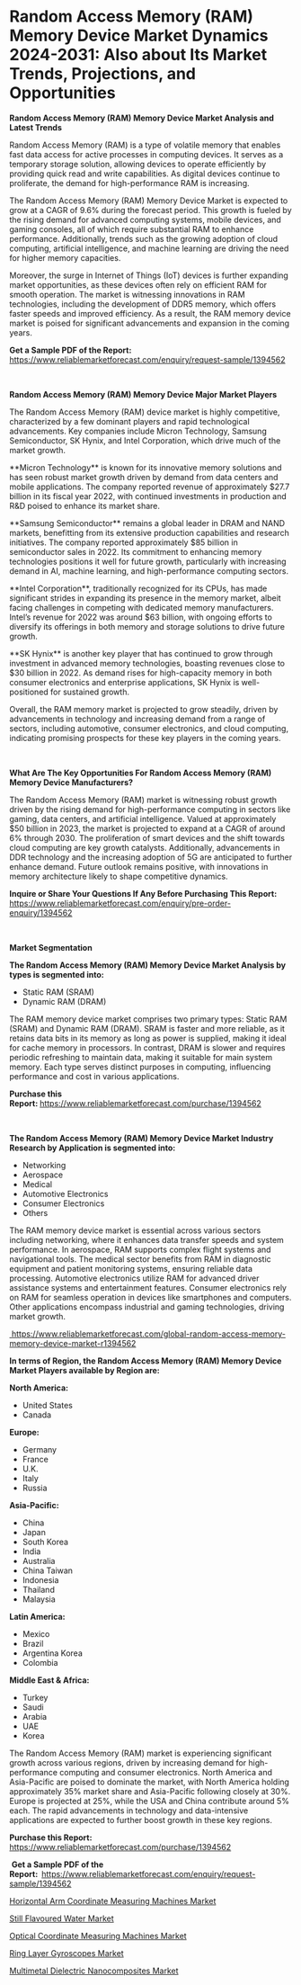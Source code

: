 <p><h1>Random Access Memory (RAM) Memory Device Market Dynamics 2024-2031: Also about Its Market Trends, Projections, and Opportunities</h1></p><p><strong>Random Access Memory (RAM) Memory Device Market Analysis and Latest Trends</strong></p>
<p><p>Random Access Memory (RAM) is a type of volatile memory that enables fast data access for active processes in computing devices. It serves as a temporary storage solution, allowing devices to operate efficiently by providing quick read and write capabilities. As digital devices continue to proliferate, the demand for high-performance RAM is increasing.</p><p>The Random Access Memory (RAM) Memory Device Market is expected to grow at a CAGR of 9.6% during the forecast period. This growth is fueled by the rising demand for advanced computing systems, mobile devices, and gaming consoles, all of which require substantial RAM to enhance performance. Additionally, trends such as the growing adoption of cloud computing, artificial intelligence, and machine learning are driving the need for higher memory capacities.</p><p>Moreover, the surge in Internet of Things (IoT) devices is further expanding market opportunities, as these devices often rely on efficient RAM for smooth operation. The market is witnessing innovations in RAM technologies, including the development of DDR5 memory, which offers faster speeds and improved efficiency. As a result, the RAM memory device market is poised for significant advancements and expansion in the coming years.</p></p>
<p><strong>Get a Sample PDF of the Report:&nbsp;</strong> <a href="https://www.reliablemarketforecast.com/enquiry/request-sample/1394562?utm_campaign=1134&utm_medium=2&utm_source=Github&utm_content=ia&utm_term=29102024&utm_id=random-access-memory-ram-memory-device">https://www.reliablemarketforecast.com/enquiry/request-sample/1394562</a></p>
<p>&nbsp;</p>
<p><strong>Random Access Memory (RAM) Memory Device Major Market Players</strong></p>
<p><p>The Random Access Memory (RAM) device market is highly competitive, characterized by a few dominant players and rapid technological advancements. Key companies include Micron Technology, Samsung Semiconductor, SK Hynix, and Intel Corporation, which drive much of the market growth.</p><p>**Micron Technology** is known for its innovative memory solutions and has seen robust market growth driven by demand from data centers and mobile applications. The company reported revenue of approximately $27.7 billion in its fiscal year 2022, with continued investments in production and R&D poised to enhance its market share.</p><p>**Samsung Semiconductor** remains a global leader in DRAM and NAND markets, benefitting from its extensive production capabilities and research initiatives. The company reported approximately $85 billion in semiconductor sales in 2022. Its commitment to enhancing memory technologies positions it well for future growth, particularly with increasing demand in AI, machine learning, and high-performance computing sectors.</p><p>**Intel Corporation**, traditionally recognized for its CPUs, has made significant strides in expanding its presence in the memory market, albeit facing challenges in competing with dedicated memory manufacturers. Intel’s revenue for 2022 was around $63 billion, with ongoing efforts to diversify its offerings in both memory and storage solutions to drive future growth.</p><p>**SK Hynix** is another key player that has continued to grow through investment in advanced memory technologies, boasting revenues close to $30 billion in 2022. As demand rises for high-capacity memory in both consumer electronics and enterprise applications, SK Hynix is well-positioned for sustained growth.</p><p>Overall, the RAM memory market is projected to grow steadily, driven by advancements in technology and increasing demand from a range of sectors, including automotive, consumer electronics, and cloud computing, indicating promising prospects for these key players in the coming years.</p></p>
<p>&nbsp;</p>
<p><strong>What Are The Key Opportunities For Random Access Memory (RAM) Memory Device Manufacturers?</strong></p>
<p><p>The Random Access Memory (RAM) market is witnessing robust growth driven by the rising demand for high-performance computing in sectors like gaming, data centers, and artificial intelligence. Valued at approximately $50 billion in 2023, the market is projected to expand at a CAGR of around 6% through 2030. The proliferation of smart devices and the shift towards cloud computing are key growth catalysts. Additionally, advancements in DDR technology and the increasing adoption of 5G are anticipated to further enhance demand. Future outlook remains positive, with innovations in memory architecture likely to shape competitive dynamics.</p></p>
<p><strong>Inquire or Share Your Questions If Any Before Purchasing This Report:</strong> <a href="https://www.reliablemarketforecast.com/enquiry/pre-order-enquiry/1394562?utm_campaign=1134&utm_medium=2&utm_source=Github&utm_content=ia&utm_term=29102024&utm_id=random-access-memory-ram-memory-device">https://www.reliablemarketforecast.com/enquiry/pre-order-enquiry/1394562</a></p>
<p>&nbsp;</p>
<p><strong>Market Segmentation</strong></p>
<p><strong>The Random Access Memory (RAM) Memory Device Market Analysis by types is segmented into:</strong></p>
<p><ul><li>Static RAM (SRAM)</li><li>Dynamic RAM (DRAM)</li></ul></p>
<p><p>The RAM memory device market comprises two primary types: Static RAM (SRAM) and Dynamic RAM (DRAM). SRAM is faster and more reliable, as it retains data bits in its memory as long as power is supplied, making it ideal for cache memory in processors. In contrast, DRAM is slower and requires periodic refreshing to maintain data, making it suitable for main system memory. Each type serves distinct purposes in computing, influencing performance and cost in various applications.</p></p>
<p><strong>Purchase this Report:&nbsp;</strong><a href="https://www.reliablemarketforecast.com/purchase/1394562?utm_campaign=1134&utm_medium=2&utm_source=Github&utm_content=ia&utm_term=29102024&utm_id=random-access-memory-ram-memory-device">https://www.reliablemarketforecast.com/purchase/1394562</a></p>
<p>&nbsp;</p>
<p><strong>The Random Access Memory (RAM) Memory Device Market Industry Research by Application is segmented into:</strong></p>
<p><ul><li>Networking</li><li>Aerospace</li><li>Medical</li><li>Automotive Electronics</li><li>Consumer Electronics</li><li>Others</li></ul></p>
<p><p>The RAM memory device market is essential across various sectors including networking, where it enhances data transfer speeds and system performance. In aerospace, RAM supports complex flight systems and navigational tools. The medical sector benefits from RAM in diagnostic equipment and patient monitoring systems, ensuring reliable data processing. Automotive electronics utilize RAM for advanced driver assistance systems and entertainment features. Consumer electronics rely on RAM for seamless operation in devices like smartphones and computers. Other applications encompass industrial and gaming technologies, driving market growth.</p></p>
<p><a href="https://www.reliablemarketforecast.com/global-random-access-memory-memory-device-market-r1394562?utm_campaign=1134&utm_medium=2&utm_source=Github&utm_content=ia&utm_term=29102024&utm_id=random-access-memory-ram-memory-device">&nbsp;https://www.reliablemarketforecast.com/global-random-access-memory-memory-device-market-r1394562</a></p>
<p><strong>In terms of Region, the Random Access Memory (RAM) Memory Device Market Players available by Region are:</strong></p>
<p>
    <p> <strong> North America: </strong>
        <ul>
            <li>United States</li>
            <li>Canada</li>
        </ul>
        </p> 
    <p> <strong> Europe: </strong>
        <ul>
            <li>Germany</li>
            <li>France</li>
            <li>U.K.</li>
            <li>Italy</li>
            <li>Russia</li>
        </ul>
        </p> 
    <p> <strong> Asia-Pacific: </strong>
        <ul>
            <li>China</li>
            <li>Japan</li>
            <li>South Korea</li>
            <li>India</li>
            <li>Australia</li>
            <li>China Taiwan</li>
            <li>Indonesia</li>
            <li>Thailand</li>
            <li>Malaysia</li>
        </ul>
        </p> 
    <p> <strong> Latin America: </strong>
        <ul>
            <li>Mexico</li>
            <li>Brazil</li>
            <li>Argentina Korea</li>
            <li>Colombia</li>
        </ul>
        </p> 
    <p> <strong> Middle East & Africa: </strong>
        <ul>
            <li>Turkey</li>
            <li>Saudi</li>
            <li>Arabia</li>
            <li>UAE</li>
            <li>Korea</li>
        </ul>
    </p>
    </p>
<p><p>The Random Access Memory (RAM) market is experiencing significant growth across various regions, driven by increasing demand for high-performance computing and consumer electronics. North America and Asia-Pacific are poised to dominate the market, with North America holding approximately 35% market share and Asia-Pacific following closely at 30%. Europe is projected at 25%, while the USA and China contribute around 5% each. The rapid advancements in technology and data-intensive applications are expected to further boost growth in these key regions.</p></p>
<p><strong>Purchase this Report: </strong><a href="https://www.reliablemarketforecast.com/purchase/1394562?utm_campaign=1134&utm_medium=2&utm_source=Github&utm_content=ia&utm_term=29102024&utm_id=random-access-memory-ram-memory-device">https://www.reliablemarketforecast.com/purchase/1394562</a></p>
<p>&nbsp;<strong>Get a Sample PDF of the Report:&nbsp;&nbsp;</strong><a href="https://www.reliablemarketforecast.com/enquiry/request-sample/1394562?utm_campaign=1134&utm_medium=2&utm_source=Github&utm_content=ia&utm_term=29102024&utm_id=random-access-memory-ram-memory-device">https://www.reliablemarketforecast.com/enquiry/request-sample/1394562</a></p>
<p><strong></strong></p>
<p><p><a href="https://issuu.com/reportprime-2/docs/horizontal-arm-coordinate-measuring_f7f99b8b16e9aa?utm_campaign=1134&utm_medium=2&utm_source=Github&utm_content=ia&utm_term=29102024&utm_id=random-access-memory-ram-memory-device">Horizontal Arm Coordinate Measuring Machines Market</a></p><p><a href="https://www.linkedin.com/pulse/navigating-global-still-flavoured-water-market-landscape-hkvre?utm_campaign=1134&utm_medium=2&utm_source=Github&utm_content=ia&utm_term=29102024&utm_id=random-access-memory-ram-memory-device">Still Flavoured Water Market</a></p><p><a href="https://issuu.com/reportprime-2/docs/optical-coordinate-measuring-machin_e4cb2bfb43c03f?utm_campaign=1134&utm_medium=2&utm_source=Github&utm_content=ia&utm_term=29102024&utm_id=random-access-memory-ram-memory-device">Optical Coordinate Measuring Machines Market</a></p><p><a href="https://github.com/malika4dt4reta/Market-Research-Report-List-1/blob/main/ring-layer-gyroscopes-market.md?utm_campaign=1134&utm_medium=2&utm_source=Github&utm_content=ia&utm_term=29102024&utm_id=random-access-memory-ram-memory-device">Ring Layer Gyroscopes Market</a></p><p><a href="https://github.com/karolinec5dqui/Market-Research-Report-List-1/blob/main/multimetal-dielectric-nanocomposites-market.md?utm_campaign=1134&utm_medium=2&utm_source=Github&utm_content=ia&utm_term=29102024&utm_id=random-access-memory-ram-memory-device">Multimetal Dielectric Nanocomposites Market</a></p></p>